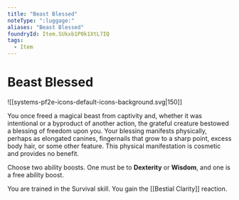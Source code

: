 ```yaml
---
title: "Beast Blessed"
noteType: ":luggage:"
aliases: "Beast Blessed"
foundryId: Item.SUkxb1P0k1XtL7IQ
tags:
  - Item
---
```


# Beast Blessed
![[systems-pf2e-icons-default-icons-background.svg|150]]

You once freed a magical beast from captivity and, whether it was intentional or a byproduct of another action, the grateful creature bestowed a blessing of freedom upon you. Your blessing manifests physically, perhaps as elongated canines, fingernails that grow to a sharp point, excess body hair, or some other feature. This physical manifestation is cosmetic and provides no benefit.

Choose two ability boosts. One must be to **Dexterity** or **Wisdom**, and one is a free ability boost.

You are trained in the Survival skill. You gain the [[Bestial Clarity]] reaction.
